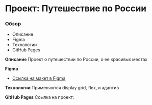 # Проект: Путешествие по России

### Обзор
* Описание
* Figma
* Технологии
* GitHub Pages

**Описание**
Проект о путешествии по России, о ее красивых местах


**Figma**

* [Ссылка на макет в Figma](https://www.figma.com/file/5S2WSbEFL6awjVWJ0NWL8Q/Sprint-3_-Russia-_-desktop-mobile?node-id=28503%3A0)

**Технологии**
Применяются display grid, flex, и адаптив


**GitHub Pages**
Ссылка на проект: 

